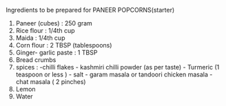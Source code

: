 Ingredients to be prepared for PANEER POPCORNS(starter)
1) Paneer (cubes) : 250 gram
2) Rice flour : 1/4th cup
3) Maida :  1/4th cup
4) Corn flour : 2 TBSP (tablespoons)
5) Ginger- garlic paste : 1 TBSP
6) Bread crumbs
7) spices : -chilli flakes
            - kashmiri chilli powder (as per taste)
            - Turmeric (1 teaspoon or less ) 
            - salt
            - garam masala or tandoori chicken masala
            - chat masala ( 2 pinches)
8) Lemon           
9) Water 